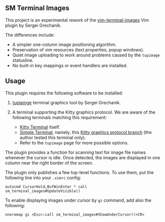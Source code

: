 SM Terminal Images
------------------

This project is an experimental rework of the
[vim-terminal-images](https://github.com/sergei-grechanik/vim-terminal-images) Vim plugin by Sergei
Grechanik.

The differences include:
- A simpler one-column image positioning algorithm.
- Preservation of vim resources (text properties, popup windows).
- Quiet image uploading to work around problems caused by the `tupimage` statusline.
- No built-in key mappings or event handlers are installed.

Usage
-----

This plugin requires the following software to be installed:

1. [tupiamge](https://github.com/sergei-grechanik/tupimage) terminal graphics tool by Sergei
   Grechanik.

2. A terminal supporting the Kitty graphics protocol. We are aware of the following terminals
   matching this requirement:
   - [Kitty Terminal](https://sw.kovidgoyal.net/kitty/) itself.
   - [Simple Terminal](https://st.suckless.org/), namely, this [Kitty graphics protocol
     branch](https://github.com/sergei-grechanik/st-graphics) (the author tested this terminal
     only).
   - Refer to the `tupimage` page for more possible options.

The plugin provides a function for scanning text for image file names whenever the cursor is idle.
Once detected, the images are displayed in one column near the right border of the screen.

The plugin only publishes a few top-level functions. To use them, put the following line into your
`.vimrc` config:

``` vim
autocmd CursorHold,BufWinEnter * call sm_terminal_images#UpdateVisible()
```

To enable displaying images under cursor by `gi` command, add also the following:

``` vim
nnoremap gi <Esc>:call sm_terminal_images#ShowUnderCursor()<CR>
```


